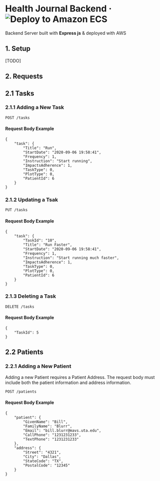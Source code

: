 # Health Journal Backend &middot; ![Deploy to Amazon ECS](https://github.com/UTA-Senior-Design-2020/health-journal-backend/workflows/Deploy%20to%20Amazon%20ECS/badge.svg?branch=master)

Backend Server built with **Express js** & deployed with AWS

## 1. Setup

[TODO]

## 2. Requests

## 2.1 Tasks

### 2.1.1 Adding a New Task

```http
POST /tasks
```

#### Request Body Example

```http
{
	"task": {
		"Title": "Run",
		"StartDate": "2020-09-06 19:58:41",
		"Frequency": 1,
		"Instruction": "Start running",
		"ImpactsAdherence": 1,
		"TaskType": 0,
		"PlotType": 0,
		"PatientId": 6
	}
}
```

### 2.1.2 Updating a Tsak

```http
PUT /tasks
```

#### Request Body Example

```http
{
	"task": {
		"TaskId": "10",
		"Title": "Run Faster",
		"StartDate": "2020-09-06 19:58:41",
		"Frequency": 1,
		"Instruction": "Start running much faster",
		"ImpactsAdherence": 1,
		"TaskType": 0,
		"PlotType": 0,
		"PatientId": 6
	}
}
```

### 2.1.3 Deleting a Task

```http
DELETE /tasks
```

#### Request Body Example

```http
{
	"TaskId": 5
}
```

## 2.2 Patients

### 2.2.1 Adding a New Patient

Adding a new Patient requires a Patient Address. The request body must include both the patient information and address information.

```http
POST /patients
```

#### Request Body Example

```http
{
	"patient": {
		"GivenName": "Bill",
		"FamilyName": "Blurr",
		"Email": "bill.blurr@mavs.uta.edu",
		"CallPhone": "1231231233",
		"TextPhone": "1231231233"
	},
	"address": {
		"Street": "4321",
		"City": "Dallas",
		"StateCode": "TX",
		"PostalCode": "12345"
	}
}
```
